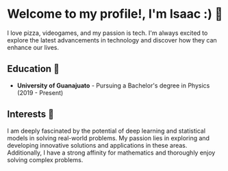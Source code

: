 # Welcome to my profile!, I'm Isaac :) 👋  

I love pizza, videogames, and my passion is tech. I'm always excited to explore the latest advancements in technology and discover how they can enhance our lives.

## Education 🐝

- **University of Guanajuato** - Pursuing a Bachelor's degree in Physics (2019 - Present)

## Interests 🧠

I am deeply fascinated by the potential of deep learning and statistical models in solving real-world problems. My passion lies in exploring and developing innovative solutions and applications in these areas. Additionally, I have a strong affinity for mathematics and thoroughly enjoy solving complex problems.


